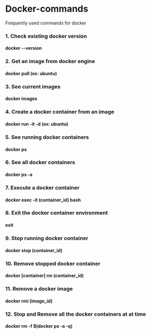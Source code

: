 # Docker-commands
Frequently used commands for docker

### 1. Check existing docker version
#### docker --version

### 2. Get an image from docker engine
#### docker pull (ex: ubuntu)

### 3. See current images
#### docker images

### 4. Create a docker container from an image
#### docker run -it -d (ex: ubuntu)

### 5. See running docker containers
#### docker ps

### 6. See all docker containers
#### docker ps -a

### 7. Execute a docker container
#### docker exec -it (container_id) bash

### 8. Exit the docker container environment
#### exit

### 9. Stop running docker container
#### docker stop (container_id)

### 10. Remove stopped docker container
#### docker [container] rm (container_id)

### 11. Remove a docker image
#### docker rmi (image_id)

### 12. Stop and Remove all the docker containers at at time
#### docker rm -f $(docker ps -a -q)
